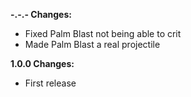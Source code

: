 **-.-.- Changes:**

* Fixed Palm Blast not being able to crit
* Made Palm Blast a real projectile

**1.0.0 Changes:**

* First release
